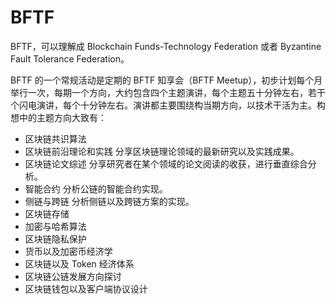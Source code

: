 # BFTF

BFTF，可以理解成 Blockchain Funds-Technology Federation 或者 Byzantine Fault Tolerance Federation。

BFTF 的一个常规活动是定期的 BFTF 知享会（BFTF Meetup），初步计划每个月举行一次，每期一个方向，大约包含四个主题演讲，每个主题五十分钟左右，若干个闪电演讲，每个十分钟左右。演讲都主要围绕构当期方向，以技术干活为主。构想中的主题方向大致有：

- 区块链共识算法
- 区块链前沿理论和实践 分享区块链理论领域的最新研究以及实践成果。
- 区块链论文综述 分享研究者在某个领域的论文阅读的收获，进行垂直综合分析。
- 智能合约 分析公链的智能合约实现。
- 侧链与跨链 分析侧链以及跨链方案的实现。
- 区块链存储
- 加密与哈希算法
- 区块链隐私保护
- 货币以及加密币经济学
- 区块链以及 Token 经济体系
- 区块链公链发展方向探讨
- 区块链钱包以及客户端协议设计